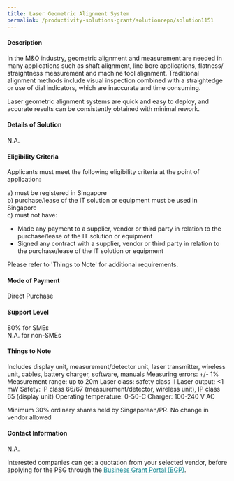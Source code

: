 ```yaml
---
title: Laser Geometric Alignment System
permalink: /productivity-solutions-grant/solutionrepo/solution1151
---
```


#### Description

In the M&O industry, geometric alignment and measurement are needed in many applications such as shaft alignment, line bore applications, flatness/ straightness measurement and machine tool alignment. Traditional alignment methods include visual inspection combined with a straightedge or use of dial indicators, which are inaccurate and time consuming.

Laser geometric alignment systems are quick and easy to deploy, and accurate results can be consistently obtained with minimal rework.  

#### Details of Solution

N.A.

#### Eligibility Criteria

Applicants must meet the following eligibility criteria at the point of application:

a) must be registered in Singapore <br>
b) purchase/lease of the IT solution or equipment must be used in Singapore <br>
c) must not have:
- Made any payment to a supplier, vendor or third party in relation to the purchase/lease of the IT solution or equipment
- Signed any contract with a supplier, vendor or third party in relation to the purchase/lease of the IT solution or equipment

Please refer to 'Things to Note' for additional requirements.

#### Mode of Payment
Direct Purchase

#### Support Level
80% for SMEs <br>
N.A. for non-SMEs

#### Things to Note
Includes display unit, measurement/detector unit, laser transmitter, wireless unit, cables, battery charger, software, manuals
Measuring errors: +/- 1%
Measurement range: up to 20m
Laser class: safety class II
Laser output: <1 mW
Safety: IP class 66/67 (measurement/detector, wireless unit), IP class 65 (display unit)
Operating temperature: 0-50-C
Charger: 100-240 V AC

Minimum 30% ordinary shares held by Singaporean/PR. No change in vendor allowed

#### Contact Information
N.A.

Interested companies can get a quotation from your selected vendor, before applying for the PSG through the <a target='_blank' style='color:#037e8a' href='https://www.businessgrants.gov.sg/'>Business Grant Portal (BGP)</a>.
